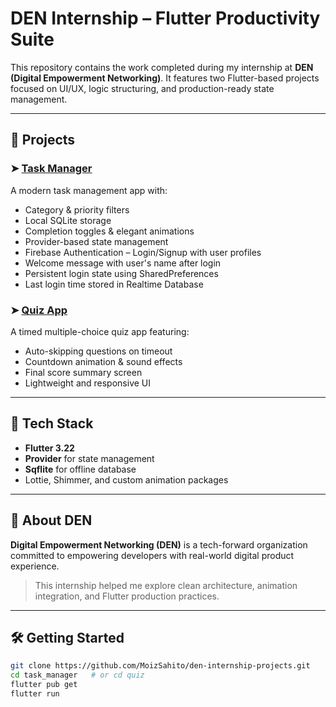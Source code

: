 # DEN Internship – Flutter Productivity Suite

This repository contains the work completed during my internship at **DEN (Digital Empowerment Networking)**. It features two Flutter-based projects focused on UI/UX, logic structuring, and production-ready state management.

---

## 📁 Projects

### ➤ [Task Manager](/task_manager/)
A modern task management app with:
- Category & priority filters  
- Local SQLite storage  
- Completion toggles & elegant animations  
- Provider-based state management
-  Firebase Authentication – Login/Signup with user profiles
-  Welcome message with user's name after login
-  Persistent login state using SharedPreferences
-  Last login time stored in Realtime Database

   
### ➤ [Quiz App](/quiz_application/)
A timed multiple-choice quiz app featuring:
- Auto-skipping questions on timeout  
- Countdown animation & sound effects  
- Final score summary screen  
- Lightweight and responsive UI  

---

## 🚀 Tech Stack
- **Flutter 3.22**  
- **Provider** for state management  
- **Sqflite** for offline database  
- Lottie, Shimmer, and custom animation packages

---

## 📌 About DEN
**Digital Empowerment Networking (DEN)** is a tech-forward organization committed to empowering developers with real-world digital product experience.

> This internship helped me explore clean architecture, animation integration, and Flutter production practices.

---

## 🛠️ Getting Started

```bash
git clone https://github.com/MoizSahito/den-internship-projects.git
cd task_manager   # or cd quiz
flutter pub get
flutter run
